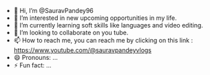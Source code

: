 - 👋 Hi, I’m @SauravPandey96
- 👀 I’m interested in new upcoming opportunities in my life.
- 🌱 I’m currently learning soft skills like languages and video editing.
- 💞️ I’m looking to collaborate on you tube.
- 📫 How to reach me, you can reach me by clicking on this link : https://www.youtube.com/@sauravpandeyvlogs
- 😄 Pronouns: ...
- ⚡ Fun fact: ...

<!---
SauravPandey96/SauravPandey96 is a ✨ special ✨ repository because its `README.md` (this file) appears on your GitHub profile.
You can click the Preview link to take a look at your changes.
--->
